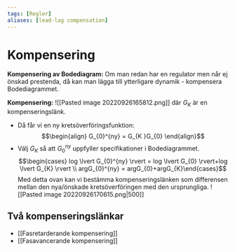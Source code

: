 ```yaml
---
tags: [Regler]
aliases: [lead-lag compensation]
---
```

# Kompensering
**Kompensering av Bodediagram:**
Om man redan har en regulator men når ej önskad prestenda, då kan man lägga till ytterligare dynamik - kompensera Bodediagrammet. 

**Kompensering:**
![[Pasted image 20220926165812.png]]
där $G_{K}$ är en kompenseringslänk. 
- Då får vi en ny kretsöverföringsfunktion: $$\begin{align} G_{0}^{ny} = G_{K }G_{0}  \end{align}$$
- Välj $G_{K}$ så att $G_{0}^{ny}$ uppfyller specifikationer i Bodediagrammet. 
$$\begin{cases}   log \lvert G_{0}^{ny} \rvert = log \lvert G_{0} \rvert+log \lvert G_{K} \rvert \\ argG_{0}^{ny} = argG_{0}+argG_{K}\end{cases}$$
Med detta ovan kan vi bestämma kompenseringslänken som differensen mellan den nya/önskade kretsöverföringen med den ursprungliga.
![[Pasted image 20220926170615.png|500]]

## Två kompenseringslänkar
- [[Fasretarderande kompensering]]
- [[Fasavancerande kompensering]]